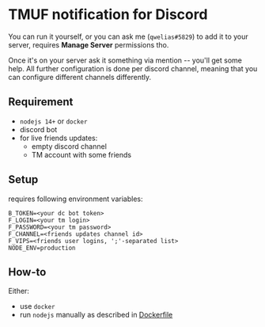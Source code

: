 # TMUF notification for Discord
You can run it yourself, or you can ask me (`qwelias#5829`) to add it to your server,
requires **Manage Server** permissions tho.

Once it's on your server ask it something via mention -- you'll get some help.
All further configuration is done per discord channel, meaning that you can configure different channels differently.

## Requirement
- `nodejs 14+` or `docker`
- discord bot
- for live friends updates:
    - empty discord channel
    - TM account with some friends

## Setup
requires following environment variables:
```
B_TOKEN=<your dc bot token>
F_LOGIN=<your tm login>
F_PASSWORD=<your tm password>
F_CHANNEL=<friends updates channel id>
F_VIPS=<friends user logins, ';'-separated list>
NODE_ENV=production
```

## How-to
Either:
- use `docker`
- run `nodejs` manually as described in [Dockerfile](Dockerfile)
